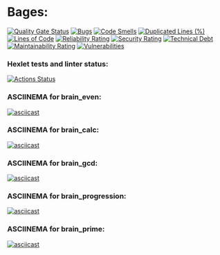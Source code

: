 # Bages:
[![Quality Gate Status](https://sonarcloud.io/api/project_badges/measure?project=ZLOI27_python-project-49&metric=alert_status)](https://sonarcloud.io/summary/new_code?id=ZLOI27_python-project-49)
[![Bugs](https://sonarcloud.io/api/project_badges/measure?project=ZLOI27_python-project-49&metric=bugs)](https://sonarcloud.io/summary/new_code?id=ZLOI27_python-project-49)
[![Code Smells](https://sonarcloud.io/api/project_badges/measure?project=ZLOI27_python-project-49&metric=code_smells)](https://sonarcloud.io/summary/new_code?id=ZLOI27_python-project-49)
[![Duplicated Lines (%)](https://sonarcloud.io/api/project_badges/measure?project=ZLOI27_python-project-49&metric=duplicated_lines_density)](https://sonarcloud.io/summary/new_code?id=ZLOI27_python-project-49)
[![Lines of Code](https://sonarcloud.io/api/project_badges/measure?project=ZLOI27_python-project-49&metric=ncloc)](https://sonarcloud.io/summary/new_code?id=ZLOI27_python-project-49)
[![Reliability Rating](https://sonarcloud.io/api/project_badges/measure?project=ZLOI27_python-project-49&metric=reliability_rating)](https://sonarcloud.io/summary/new_code?id=ZLOI27_python-project-49)
[![Security Rating](https://sonarcloud.io/api/project_badges/measure?project=ZLOI27_python-project-49&metric=security_rating)](https://sonarcloud.io/summary/new_code?id=ZLOI27_python-project-49)
[![Technical Debt](https://sonarcloud.io/api/project_badges/measure?project=ZLOI27_python-project-49&metric=sqale_index)](https://sonarcloud.io/summary/new_code?id=ZLOI27_python-project-49)
[![Maintainability Rating](https://sonarcloud.io/api/project_badges/measure?project=ZLOI27_python-project-49&metric=sqale_rating)](https://sonarcloud.io/summary/new_code?id=ZLOI27_python-project-49)
[![Vulnerabilities](https://sonarcloud.io/api/project_badges/measure?project=ZLOI27_python-project-49&metric=vulnerabilities)](https://sonarcloud.io/summary/new_code?id=ZLOI27_python-project-49)

### Hexlet tests and linter status:
[![Actions Status](https://github.com/ZLOI27/python-project-49/actions/workflows/hexlet-check.yml/badge.svg)](https://github.com/ZLOI27/python-project-49/actions)

### ASCIINEMA for brain_even:
[![asciicast](https://asciinema.org/a/iih856pa3nggepslRY2pfEa4M.svg)](https://asciinema.org/a/iih856pa3nggepslRY2pfEa4M)

### ASCIINEMA for brain_calc:
[![asciicast](https://asciinema.org/a/NEhW4KhpgS0kuCiIFxQoCN1ec.svg)](https://asciinema.org/a/NEhW4KhpgS0kuCiIFxQoCN1ec)

### ASCIINEMA for brain_gcd:
[![asciicast](https://asciinema.org/a/2TsyVvgu9WlKUORhJMYPImN3I.svg)](https://asciinema.org/a/2TsyVvgu9WlKUORhJMYPImN3I)

### ASCIINEMA for brain_progression:
[![asciicast](https://asciinema.org/a/RVQLtlob69K9Ql0pUDRE0whPD.svg)](https://asciinema.org/a/RVQLtlob69K9Ql0pUDRE0whPD)

### ASCIINEMA for brain_prime:
[![asciicast](https://asciinema.org/a/rxUcbAAUBaNbJHEglcfZ1oNQR.svg)](https://asciinema.org/a/rxUcbAAUBaNbJHEglcfZ1oNQR)

